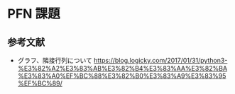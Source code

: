 # PFN 課題

## 参考文献

* グラフ、隣接行列について
https://blog.logicky.com/2017/01/31/python3-%E3%82%A2%E3%83%AB%E3%82%B4%E3%83%AA%E3%82%BA%E3%83%A0%EF%BC%88%E3%82%B0%E3%83%A9%E3%83%95%EF%BC%89/